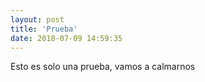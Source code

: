 ```yaml
---
layout: post
title: 'Prueba'
date: 2018-07-09 14:59:35
---
```


Esto es solo una prueba, vamos a calmarnos
